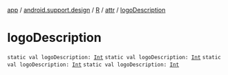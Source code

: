 [app](../../../index.md) / [android.support.design](../../index.md) / [R](../index.md) / [attr](index.md) / [logoDescription](.)

# logoDescription

`static val logoDescription: `[`Int`](https://kotlinlang.org/api/latest/jvm/stdlib/kotlin/-int/index.html)
`static val logoDescription: `[`Int`](https://kotlinlang.org/api/latest/jvm/stdlib/kotlin/-int/index.html)
`static val logoDescription: `[`Int`](https://kotlinlang.org/api/latest/jvm/stdlib/kotlin/-int/index.html)
`static val logoDescription: `[`Int`](https://kotlinlang.org/api/latest/jvm/stdlib/kotlin/-int/index.html)